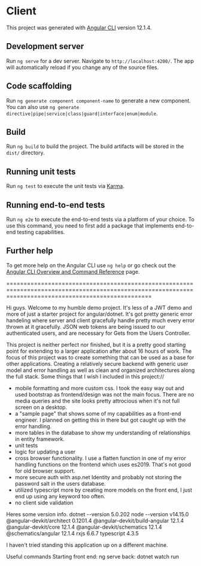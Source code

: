 # Client

This project was generated with [Angular CLI](https://github.com/angular/angular-cli) version 12.1.4.

## Development server

Run `ng serve` for a dev server. Navigate to `http://localhost:4200/`. The app will automatically reload if you change any of the source files.

## Code scaffolding

Run `ng generate component component-name` to generate a new component. You can also use `ng generate directive|pipe|service|class|guard|interface|enum|module`.

## Build

Run `ng build` to build the project. The build artifacts will be stored in the `dist/` directory.

## Running unit tests

Run `ng test` to execute the unit tests via [Karma](https://karma-runner.github.io).

## Running end-to-end tests

Run `ng e2e` to execute the end-to-end tests via a platform of your choice. To use this command, you need to first add a package that implements end-to-end testing capabilities.

## Further help

To get more help on the Angular CLI use `ng help` or go check out the [Angular CLI Overview and Command Reference](https://angular.io/cli) page.


======================================================================================================================================================

Hi guys.  Welcome to my humble demo project.
It's less of a JWT demo and more of just a starter project for angular/dotnet. 
It's got pretty generic error handeling where server and client gracefully handle pretty much every error thrown at it gracefully. 
JSON web tokens are being issued to our authenticated users, and are necessary for Gets from the Users Controller.

This project is neither perfect nor finished, but it is a pretty good starting point for extending to a larger application after about 16 hours of work.
The focus of this project was to create something that can be used as a base for other applications.  Creating a relatively secure backend with generic user model and error handling as well as clean and organized architectures along the full stack. 
Some things that I wish I included in this project://
- mobile formatting and more custom css.  I took the easy way out and used bootstrap as frontend/design was not the main focus.  There are no media queries and the site looks pretty attrocious when it's not full screen on a desktop.
- a "sample page" that shows some of my capabilities as a front-end engineer.  I planned on getting this in there but got caught up with the error handling. 
- more tables in the database to show my understanding of relationships in entity framework.
- unit tests
- logic for updating a user
- cross browser functionality.  I use a flatten function in one of my error handling functions on the frontend which uses es2019.  That's not good for old browser support. 
- more secure auth with asp.net Identity and probably not storing the password salt in the users database.
- utilized typescript more by creating more models on the front end, I just end up using any keyword too often. 
- no client side validation

Heres some version info.
dotnet --version                5.0.202
node --version                  v14.15.0
@angular-devkit/architect       0.1201.4
@angular-devkit/build-angular   12.1.4
@angular-devkit/core            12.1.4
@angular-devkit/schematics      12.1.4
@schematics/angular             12.1.4
rxjs                            6.6.7
typescript                      4.3.5

I haven't tried standing this application up on a different machine.

Useful commands
Starting front end: ng serve
back: dotnet watch run 